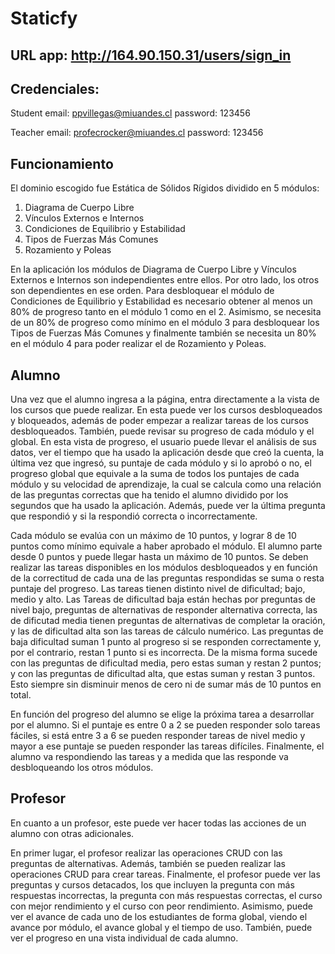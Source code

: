# Staticfy

## URL app: http://164.90.150.31/users/sign_in

## Credenciales:
Student
email: ppvillegas@miuandes.cl
password: 123456

Teacher
email: profecrocker@miuandes.cl
password: 123456


## Funcionamiento
El dominio escogido fue Estática de Sólidos Rígidos dividido en 5 módulos: 
1. Diagrama de Cuerpo Libre
2. Vínculos Externos e Internos
3. Condiciones de Equilibrio y Estabilidad
4. Tipos de Fuerzas Más Comunes
5. Rozamiento y Poleas

En la aplicación los módulos de Diagrama de Cuerpo Libre y Vínculos Externos e Internos son independientes entre ellos. Por otro lado, los otros son dependientes en ese orden. Para desbloquear el módulo de Condiciones de Equilibrio y Estabilidad es necesario obtener al menos un 80% de progreso tanto en el módulo 1 como en el 2. Asimismo, se necesita de un 80% de progreso como mínimo en el módulo 3 para desbloquear los Tipos de Fuerzas Más Comunes y finalmente también se necesita un 80% en el módulo 4 para poder realizar el de Rozamiento y Poleas.

## Alumno

Una vez que el alumno ingresa a la página, entra directamente a la vista de los cursos que puede realizar. En esta puede ver los cursos desbloqueados y bloqueados, además de poder empezar a realizar tareas de los cursos desbloqueados. También, puede revisar su progreso de cada módulo y el global. En esta vista de progreso, el usuario puede llevar el análisis de sus datos, ver el tiempo que ha usado la aplicación desde que creó la cuenta, la última vez que ingresó, su puntaje de cada módulo y si lo aprobó o no, el progreso global que equivale a la suma de todos los puntajes de cada módulo y su velocidad de aprendizaje, la cual se calcula como una relación de las preguntas correctas que ha tenido el alumno dividido por los segundos que ha usado la aplicación. Además, puede ver la última pregunta que respondió y si la respondió correcta o incorrectamente.

Cada módulo se evalúa con un máximo de 10 puntos, y lograr 8 de 10 puntos como mínimo equivale a haber aprobado el módulo. El alumno parte desde 0 puntos y puede llegar hasta un máximo de 10 puntos. Se deben realizar las tareas disponibles en los módulos desbloqueados y en función de la correctitud de cada una de las preguntas respondidas se suma o resta puntaje del progreso. Las tareas tienen distinto nivel de dificultad; bajo, medio y alto. Las Tareas de dificultad baja están hechas por preguntas de nivel bajo, preguntas de alternativas de responder alternativa correcta, las de dificutad media tienen preguntas de alternativas de completar la oración, y las de dificultad alta son las tareas de cálculo numérico. Las preguntas de baja dificultad suman 1 punto al progreso si se responden correctamente y, por el contrario, restan 1 punto si es incorrecta. De la misma forma sucede con las preguntas de dificultad media, pero estas suman y restan 2 puntos; y con las preguntas de dificultad alta, que estas suman y restan 3 puntos. Esto siempre sin disminuir menos de cero ni de sumar más de 10 puntos en total.

En función del progreso del alumno se elige la próxima tarea a desarrollar por el alumno. Si el puntaje es entre 0 a 2 se pueden responder solo tareas fáciles, si está entre 3 a 6 se pueden responder tareas de nivel medio y mayor a ese puntaje se pueden responder las tareas difíciles. Finalmente, el alumno va respondiendo las tareas y a medida que las responde va desbloqueando los otros módulos.


## Profesor

En cuanto a un profesor, este puede ver hacer todas las acciones de un alumno con otras adicionales. 

En primer lugar, el profesor realizar las operaciones CRUD con las preguntas de alternativas. Además, también se pueden realizar las operaciones CRUD para crear tareas. Finalmente, el profesor puede ver las preguntas y cursos detacados, los que incluyen la pregunta con más respuestas incorrectas, la pregunta con más respuestas correctas, el curso con mejor rendimiento y el curso con peor rendimiento. Asimismo, puede ver el avance de cada uno de los estudiantes de forma global, viendo el avance por módulo, el avance global y el tiempo de uso. También, puede ver el progreso en una vista individual de cada alumno.
